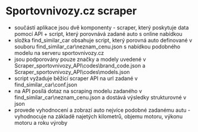 # Sportovnivozy.cz scraper
- součástí aplikace jsou dvě komponenty - scraper, který poskytuje data pomocí API + script, který porovnává zadané auto s online nabídkou
- složka find_similar_car obsahuje script, který porovná auto definované v souboru find_similar_car\neznam_cenu.json s nabídkou podobného modelu na serveru sportovnivozy.cz
- jsou podporovány pouze značky a modely uvedené v Scraper_sportovnivozy_API\codes\brand_code.json a Scraper_sportovnivozy_API\codes\models.json
- script vyžaduje běžící scraper API na url zadané v find_similar_car\conf.json
- na API posílá dotaz na scraping modelu zadaného v find_similar_car\neznam_cenu.json a dostává výsledky strukturovné v json
- provede vyhodnocení a zobrazí auto nejvíce podobné zadanému autu - vyhodnocuje na základě najetých kilometrů, objemu motoru, výkonu motoru a roku výroby
